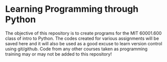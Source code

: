 # Learning Programming through Python

The objective of this repository is to create programs for the MIT 60001.600 class of 
intro to Python. The codes created for various assignments will be saved here and it will also 
be used as a good excuse to learn version control using git/github. Code from any other courses taken as programming training may or may not be added to this repository! 
